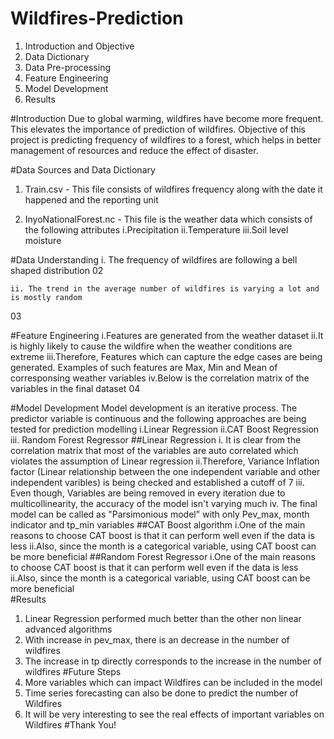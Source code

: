# Wildfires-Prediction
1. Introduction and Objective
3. Data Dictionary
4. Data Pre-processing
5. Feature Engineering
6. Model Development
7. Results

#Introduction
Due to global warming, wildfires have become more frequent. This elevates the importance of prediction of wildfires. Objective of this project is predicting frequency of wildfires to a forest, which helps in better management of resources and reduce the effect of disaster. 

#Data Sources and Data Dictionary
1. Train.csv - This file consists of wildfires frequency along with the date it happened and the reporting unit

2. InyoNationalForest.nc - This file is the weather data which consists of the following attributes
    i.Precipitation
    ii.Temperature
    iii.Soil level moisture

#Data Understanding
    i. The frequency of wildfires are following a bell shaped distribution
02

    ii. The trend in the average number of wildfires is varying a lot and is mostly random
03

#Feature Engineering
    i.Features are generated from the weather dataset
    ii.It is highly likely to cause the wildfire when the weather conditions are extreme
    iii.Therefore, Features which can capture the edge cases are being generated. Examples of such features are Max, Min and Mean of corresponsing weather variables
    iv.Below is the correlation matrix of the variables in the final dataset
04

#Model Development
Model development is an iterative process. The predictor variable is continuous and the following approaches are being tested for prediction modelling 
i.Linear Regression
ii.CAT Boost Regression 
iii. Random Forest Regressor 
##Linear Regression
i. It is clear from the correlation matrix that most of the variables are auto correlated which violates the assumption of Linear regression
ii.Therefore, Variance Inflation factor (Linear relationship between the one independent variable and other independent varibles) is being checked and established a cutoff of 7
iii. Even though, Variables are being removed in every iteration due to multicollinearity, the accuracy of the model isn't varying much 
iv. The final model can be called as "Parsimonious model" with only Pev_max, month indicator and tp_min variables 
##CAT Boost algorithm
i.One of the main reasons to choose CAT boost is that it can perform well even if the data is less 
ii.Also, since the month is a categorical variable, using CAT boost can be more beneficial 
##Random Forest Regressor
i.One of the main reasons to choose CAT boost is that it can perform well even if the data is less <br>
ii.Also, since the month is a categorical variable, using CAT boost can be more beneficial     
#Results
1. Linear Regression performed much better than the other non linear advanced algorithms
2. With increase in pev_max, there is an decrease in the number of wildfires 
3. The increase in tp directly corresponds to the increase in the number of wildfires 
#Future Steps
1. More variables which can impact Wildfires can be included in the model 
2. Time series forecasting can also be done to predict the number of Wildfires
3. It will be very interesting to see the real effects of important variables on Wildfires
#Thank You!
